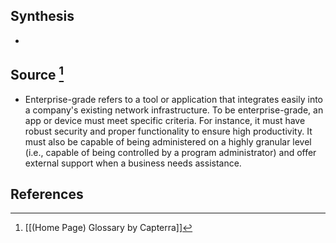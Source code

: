 ## Synthesis
- 
## Source [^1]
- Enterprise-grade refers to a tool or application that integrates easily into a company's existing network infrastructure. To be enterprise-grade, an app or device must meet specific criteria. For instance, it must have robust security and proper functionality to ensure high productivity. It must also be capable of being administered on a highly granular level (i.e., capable of being controlled by a program administrator) and offer external support when a business needs assistance.
## References

[^1]: [[(Home Page) Glossary by Capterra]]